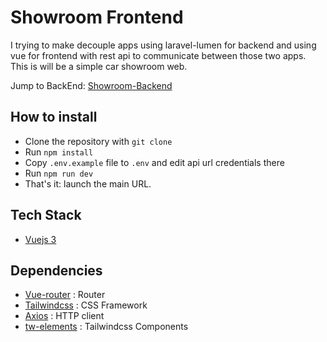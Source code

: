 # Showroom Frontend

I trying to make decouple apps using laravel-lumen for backend and using vue for frontend with rest api to communicate between those two apps. This is will be a simple car showroom web.

Jump to BackEnd: [Showroom-Backend](https://github.com/strbagus/showroom-be)

## How to install

- Clone the repository with `git clone`
- Run `npm install`
- Copy `.env.example` file to `.env` and edit api url credentials there
- Run `npm run dev`
- That's it: launch the main URL. 

## Tech Stack
- [Vuejs 3](https://vuejs.org/)

## Dependencies
- [Vue-router](https://router.vuejs.org/) : Router
- [Tailwindcss](https://tailwindcss.com/) : CSS Framework
- [Axios](https://axios-http.com/) : HTTP client
- [tw-elements](https://tailwind-elements.com/) : Tailwindcss Components
